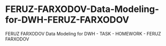 # FERUZ-FARXODOV-Data-Modeling-for-DWH-FERUZ-FARXODOV
FERUZ FARXODOV Data Modeling for DWH - TASK - HOMEWORK -  FERUZ FARXODOV

